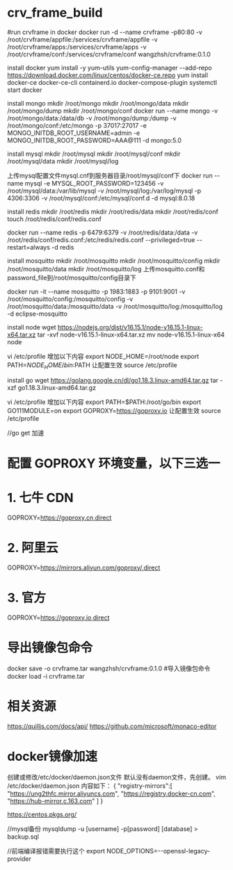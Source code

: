# crv_frame_build

#run crvframe in docker
docker run -d --name crvframe -p80:80 -v /root/crvframe/appfile:/services/crvframe/appfile -v /root/crvframe/apps:/services/crvframe/apps -v /root/crvframe/conf:/services/crvframe/conf  wangzhsh/crvframe:0.1.0

install docker
yum install -y yum-utils
yum-config-manager --add-repo https://download.docker.com/linux/centos/docker-ce.repo
yum install docker-ce docker-ce-cli containerd.io docker-compose-plugin
systemctl start docker

install mongo
mkdir /root/mongo
mkdir /root/mongo/data
mkdir /root/mongo/dump
mkdir /root/mongo/conf
docker run --name mongo -v /root/mongo/data:/data/db -v /root/mongo/dump:/dump -v /root/mongo/conf:/etc/mongo -p 37017:27017 -e MONGO_INITDB_ROOT_USERNAME=admin -e MONGO_INITDB_ROOT_PASSWORD=AAA@111 -d mongo:5.0

install mysql
mkdir /root/mysql
mkdir /root/mysql/conf
mkdir /root/mysql/data
mkdir /root/mysql/log	

上传mysql配置文件mysql.cnf到服务器目录/root/mysql/conf下
docker run --name mysql -e MYSQL_ROOT_PASSWORD=123456 -v /root/mysql/data:/var/lib/mysql -v /root/mysql/log:/var/log/mysql -p 4306:3306 -v /root/mysql/conf:/etc/mysql/conf.d -d  mysql:8.0.18

install redis
mkdir /root/redis
mkdir /root/redis/data
mkdir /root/redis/conf
touch /root/redis/conf/redis.conf

docker run --name redis -p 6479:6379 -v /root/redis/data:/data -v /root/redis/conf/redis.conf:/etc/redis/redis.conf --privileged=true --restart=always -d redis

install mosquitto
mkdir /root/mosquitto
mkdir /root/mosquitto/config
mkdir /root/mosquitto/data
mkdir /root/mosquitto/log
上传mosquitto.conf和password_file到/root/mosquitto/config目录下

docker run -it --name mosquitto -p 1983:1883 -p 9101:9001 -v /root/mosquitto/config:/mosquitto/config -v /root/mosquitto/data:/mosquitto/data -v /root/mosquitto/log:/mosquitto/log -d eclipse-mosquitto

install node
wget https://nodejs.org/dist/v16.15.1/node-v16.15.1-linux-x64.tar.xz
tar -xvf node-v16.15.1-linux-x64.tar.xz
mv node-v16.15.1-linux-x64 node

vi /etc/profile  增加以下内容
export NODE_HOME=/root/node
export PATH=$NODE_HOME/bin:$PATH
让配置生效
source /etc/profile

install go
wget https://golang.google.cn/dl/go1.18.3.linux-amd64.tar.gz
tar -xzf go1.18.3.linux-amd64.tar.gz

vi /etc/profile  增加以下内容
export PATH=$PATH:/root/go/bin
export GO111MODULE=on
export GOPROXY=https://goproxy.io
让配置生效
source /etc/profile

//go get 加速
# 配置 GOPROXY 环境变量，以下三选一
# 1. 七牛 CDN
GOPROXY=https://goproxy.cn,direct
# 2. 阿里云
GOPROXY=https://mirrors.aliyun.com/goproxy/,direct
# 3. 官方
GOPROXY=https://goproxy.io,direct

# 导出镜像包命令
docker save -o crvframe.tar wangzhsh/crvframe:0.1.0
#导入镜像包命令
docker load -i crvframe.tar

# 相关资源
https://quilljs.com/docs/api/
https://github.com/microsoft/monaco-editor

# docker镜像加速
创建或修改/etc/docker/daemon.json文件
默认没有daemon文件，先创建。
vim /etc/docker/daemon.json
内容如下：
{
  "registry-mirrors":[
      "https://ung2thfc.mirror.aliyuncs.com",
      "https://registry.docker-cn.com",
      "https://hub-mirror.c.163.com"
   ]
}

https://centos.pkgs.org/

//mysql备份
mysqldump -u [username] -p[password] [database] > backup.sql


//前端编译报错需要执行这个
export NODE_OPTIONS=--openssl-legacy-provider


